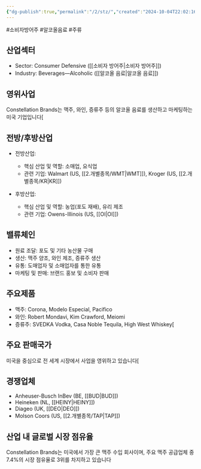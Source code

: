 ```yaml
---
{"dg-publish":true,"permalink":"/2/stz/","created":"2024-10-04T22:02:16.191+09:00","updated":"2025-07-29T21:37:05.233+09:00"}
---
```


#소비자방어주 #알코올음료 #주류

## 산업섹터

- Sector: Consumer Defensive ([[소비자 방어주\|소비자 방어주]])
- Industry: Beverages—Alcoholic ([[알코올 음료\|알코올 음료]])

## 영위사업

Constellation Brands는 맥주, 와인, 증류주 등의 알코올 음료를 생산하고 마케팅하는 미국 기업입니다[

## 전방/후방산업

- 전방산업:
    
    - 핵심 산업 및 역할: 소매업, 요식업
    - 관련 기업: Walmart (US, [[2.개별종목/WMT\|WMT]]), Kroger (US, [[2.개별종목/KR\|KR]])
    
- 후방산업:
    
    - 핵심 산업 및 역할: 농업(포도 재배), 유리 제조
    - 관련 기업: Owens-Illinois (US, [[OI\|OI]])
    

## 밸류체인

- 원료 조달: 포도 및 기타 농산물 구매
- 생산: 맥주 양조, 와인 제조, 증류주 생산
- 유통: 도매업자 및 소매업자를 통한 유통
- 마케팅 및 판매: 브랜드 홍보 및 소비자 판매

## 주요제품

- 맥주: Corona, Modelo Especial, Pacifico
- 와인: Robert Mondavi, Kim Crawford, Meiomi
- 증류주: SVEDKA Vodka, Casa Noble Tequila, High West Whiskey[


## 주요 판매국가

미국을 중심으로 전 세계 시장에서 사업을 영위하고 있습니다[

## 경쟁업체

- Anheuser-Busch InBev (BE, [[BUD\|BUD]])
- Heineken (NL, [[HEINY\|HEINY]])
- Diageo (UK, [[DEO\|DEO]])
- Molson Coors (US, [[2.개별종목/TAP\|TAP]])

## 산업 내 글로벌 시장 점유율

Constellation Brands는 미국에서 가장 큰 맥주 수입 회사이며, 주요 맥주 공급업체 중 7.4%의 시장 점유율로 3위를 차지하고 있습니다